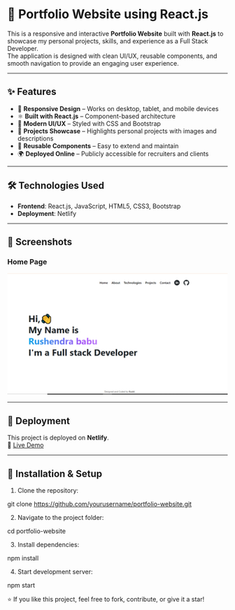 # 🚀 Portfolio Website using React.js

This is a responsive and interactive **Portfolio Website** built with **React.js** to showcase my personal projects, skills, and experience as a Full Stack Developer.  
The application is designed with clean UI/UX, reusable components, and smooth navigation to provide an engaging user experience.

---

## ✨ Features
- 📱 **Responsive Design** – Works on desktop, tablet, and mobile devices  
- ⚛️ **Built with React.js** – Component-based architecture  
- 🎨 **Modern UI/UX** – Styled with CSS and Bootstrap  
- 🔗 **Projects Showcase** – Highlights personal projects with images and descriptions  
- 📂 **Reusable Components** – Easy to extend and maintain  
- 🌍 **Deployed Online** – Publicly accessible for recruiters and clients  

---

## 🛠️ Technologies Used
- **Frontend**: React.js, JavaScript, HTML5, CSS3, Bootstrap  
- **Deployment**: Netlify  

---

## 📸 Screenshots
### Home Page
![Home Page](src/assets/projects/project2.png)

---

## 🚀 Deployment
This project is deployed on **Netlify**.  
🔗 [Live Demo](https://rushendra-babu-portfolio.netlify.app/)

---

## 📂 Installation & Setup

1. Clone the repository:
  
git clone https://github.com/yourusername/portfolio-website.git

2. Navigate to the project folder:

cd portfolio-website

3. Install dependencies:

npm install

4. Start development server:

npm start

⭐ If you like this project, feel free to fork, contribute, or give it a star!
